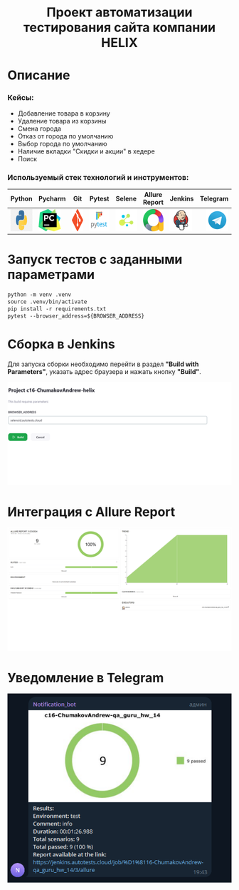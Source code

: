 <h1 align="center">Проект автоматизации тестирования сайта компании HELIX</h1>

# Описание

### Кейсы:
- Добавление товара в корзину
- Удаление товара из корзины
- Смена города
- Отказ от города по умолчанию
- Выбор города по умолчанию
- Наличие вкладки "Скидки и акции" в хедере
- Поиск

### Используемый стек технологий и инструментов:

| Python                                                | Pycharm                                                | Git                                                | Pytest                                                | Selene                                                | Allure <br/> Report                                   | Jenkins                                                |                                                Telegram |
|:------------------------------------------------------|--------------------------------------------------------|----------------------------------------------------|-------------------------------------------------------|-------------------------------------------------------|-------------------------------------------------------|--------------------------------------------------------|--------------------------------------------------------:|
| <img height="50" src="source/Python.png" width="50"/> | <img height="50" src="source/Pycharm.png" width="50"/> | <img height="50" src="source/git.svg" width="50"/> | <img height="50" src="source/Pytest.png" width="50"/> | <img height="50" src="source/Selene.png" width="50"/> | <img height="50" src="source/allure.svg" width="50"/> | <img height="50" src="source/Jenkins.svg" width="50"/> | <img height="50" src="source\Telegram.svg" width="50"/> |



# Запуск тестов c заданными параметрами
```   
python -m venv .venv
source .venv/bin/activate
pip install -r requirements.txt
pytest --browser_address=${BROWSER_ADDRESS}
```
# Сборка в Jenkins
Для запуска сборки необходимо перейти в раздел **"Build with Parameters"**, указать адрес браузера и нажать кнопку **"Build"**.

<p align="center">
<img title="Jenkins Build" src="source/build.png"> 
</p>

# Интеграция с Allure Report
<p align="center">   
<img title="Allure Report" src="source/allure_report.png">    
</p>

# Уведомление в Telegram
<p align="center">   
<img title="Telegram" src="source/telegram.png">    
</p>


